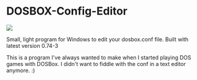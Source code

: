 # DOSBOX-Config-Editor

![](https://i.imgur.com/WlH8p9R.png)

Small, light program for Windows to edit your dosbox.conf file. Built with latest version 0.74-3

This is a program I've always wanted to make when I started playing DOS games with DOSBox. I didn't want to fiddle with the conf in a text editor anymore. :)
